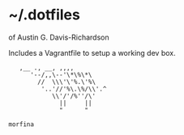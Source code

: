 # ~/.dotfiles

of Austin G. Davis-Richardson

Includes a Vagrantfile to setup a working dev box.

```
   ,__ ., __, ,,,,
      '--/,,\--'\*\%\*\
        //  \\\'\'%.\'%\
         '..'//'%\.\%/\\'.^
            \\'/'/%''/\'
              ||     ||
              "      "

morfina              
```

